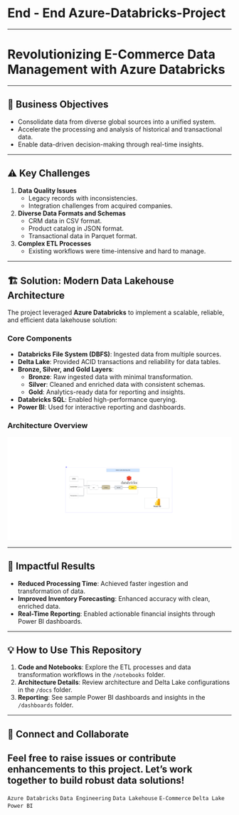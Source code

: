 # End - End Azure-Databricks-Project
---

# Revolutionizing E-Commerce Data Management with Azure Databricks  
---

## 🏢 Business Objectives  
- Consolidate data from diverse global sources into a unified system.  
- Accelerate the processing and analysis of historical and transactional data.  
- Enable data-driven decision-making through real-time insights.  

---

## ⚠️ Key Challenges  
1. **Data Quality Issues**  
   - Legacy records with inconsistencies.  
   - Integration challenges from acquired companies.  
2. **Diverse Data Formats and Schemas**  
   - CRM data in CSV format.  
   - Product catalog in JSON format.  
   - Transactional data in Parquet format.  
3. **Complex ETL Processes**  
   - Existing workflows were time-intensive and hard to manage.  

---

## 🏗️ Solution: Modern Data Lakehouse Architecture  
The project leveraged **Azure Databricks** to implement a scalable, reliable, and efficient data lakehouse solution:  

### **Core Components**  
- **Databricks File System (DBFS)**: Ingested data from multiple sources.  
- **Delta Lake**: Provided ACID transactions and reliability for data tables.  
- **Bronze, Silver, and Gold Layers**:  
  - **Bronze**: Raw ingested data with minimal transformation.  
  - **Silver**: Cleaned and enriched data with consistent schemas.  
  - **Gold**: Analytics-ready data for reporting and insights.  
- **Databricks SQL**: Enabled high-performance querying.  
- **Power BI**: Used for interactive reporting and dashboards.  

### **Architecture Overview**  
![Architecture Diagram](https://github.com/ravik0205/Azure---Databricks-Project/blob/main/Documentation/Blank%20board.png) 

---

## 🚀 Impactful Results  
- **Reduced Processing Time**: Achieved faster ingestion and transformation of data.  
- **Improved Inventory Forecasting**: Enhanced accuracy with clean, enriched data.  
- **Real-Time Reporting**: Enabled actionable financial insights through Power BI dashboards.  

---

## 💡 How to Use This Repository  
1. **Code and Notebooks**: Explore the ETL processes and data transformation workflows in the `/notebooks` folder.  
2. **Architecture Details**: Review architecture and Delta Lake configurations in the `/docs` folder.  
3. **Reporting**: See sample Power BI dashboards and insights in the `/dashboards` folder.  

---

## 🤝 Connect and Collaborate  
Feel free to raise issues or contribute enhancements to this project. Let’s work together to build robust data solutions! 
---
 
`Azure Databricks` `Data Engineering` `Data Lakehouse` `E-Commerce` `Delta Lake` `Power BI`  
